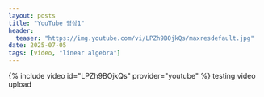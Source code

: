 ```yaml
---
layout: posts
title: "YouTube 영상1"
header:
  teaser: "https://img.youtube.com/vi/LPZh9BOjkQs/maxresdefault.jpg"
date: 2025-07-05
tags: [video, "linear algebra"]
---
```

{% include video id="LPZh9BOjkQs" provider="youtube" %}
testing video upload
